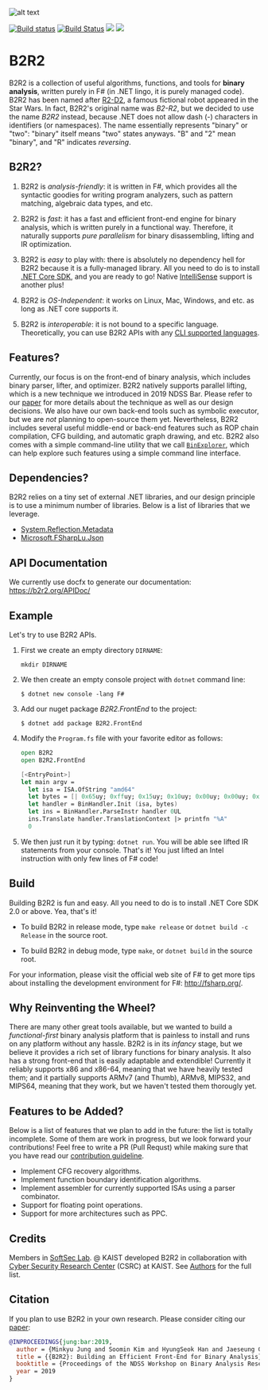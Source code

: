 ![alt text](https://b2r2.org//images/b2r2-2d.png)

[![Build status](https://ci.appveyor.com/api/projects/status/0c0tcxh813ev8w6i?svg=true)](https://ci.appveyor.com/project/sangkilc/b2r2)
[![Build Status](https://travis-ci.com/B2R2-org/B2R2.svg?branch=master)](https://travis-ci.com/B2R2-org/B2R2)
![](https://img.shields.io/github/license/B2R2-org/B2R2.svg?style=flat)
[![](https://img.shields.io/nuget/vpre/B2R2.FrontEnd.svg?style=flat)](https://www.nuget.org/packages/B2R2.FrontEnd)

B2R2
====

B2R2 is a collection of useful algorithms, functions, and tools for **binary
analysis**, written purely in F# (in .NET lingo, it is purely managed code).
B2R2 has been named after [R2-D2](https://en.wikipedia.org/wiki/R2-D2), a famous
fictional robot appeared in the Star Wars. In fact, B2R2's original name was
*B2-R2*, but we decided to use the name *B2R2* instead, because .NET does not
allow dash (-) characters in identifiers (or namespaces). The name essentially
represents "binary" or "two": "binary" itself means "two" states anyways. "B"
and "2" mean "binary", and "R" indicates *reversing*.

B2R2?
-----

1. B2R2 is *analysis-friendly*: it is written in F#, which provides all the
   syntactic goodies for writing program analyzers, such as pattern matching,
   algebraic data types, and etc.

1. B2R2 is *fast*: it has a fast and efficient front-end engine for binary
   analysis, which is written purely in a functional way. Therefore, it
   naturally supports *pure parallelism* for binary disassembling, lifting and
   IR optimization.

1. B2R2 is *easy* to play with: there is absolutely no dependency hell for B2R2
   because it is a fully-managed library.  All you need to do is to install
   [.NET Core SDK](https://dotnet.microsoft.com/download), and you are ready to
   go! Native
   [IntelliSense](https://docs.microsoft.com/en-us/visualstudio/ide/using-intellisense?view=vs-2017)
   support is another plus!

1. B2R2 is *OS-Independent*: it works on Linux, Mac, Windows, and etc. as long
   as .NET core supports it.

1. B2R2 is *interoperable*: it is not bound to a specific
   language. Theoretically, you can use B2R2 APIs with any [CLI supported
   languages](https://en.wikipedia.org/wiki/List_of_CLI_languages).

Features?
---------

Currently, our focus is on the front-end of binary analysis, which includes
binary parser, lifter, and optimizer. B2R2 natively supports parallel lifting,
which is a new technique we introduced in 2019 NDSS Bar. Please refer to our
[paper](#citation) for more details about the technique as well as our design
decisions. We also have our own back-end tools such as symbolic executor, but we
are *not* planning to open-source them yet. Nevertheless, B2R2 includes several
useful middle-end or back-end features such as ROP chain compilation, CFG
building, and automatic graph drawing, and etc. B2R2 also comes with a simple
command-line utility that we call [`BinExplorer`](src/Utilities/BinExplorer),
which can help explore such features using a simple command line interface.

Dependencies?
-------------

B2R2 relies on a tiny set of external .NET libraries, and our design principle
is to use a minimum number of libraries. Below is a list of libraries that we
leverage.

- [System.Reflection.Metadata](https://www.nuget.org/packages/System.Reflection.Metadata/)
- [Microsoft.FSharpLu.Json](https://www.nuget.org/packages/Microsoft.FSharpLu.Json/)

API Documentation
-----------------

We currently use docfx to generate our documentation: https://b2r2.org/APIDoc/

Example
-------

Let's try to use B2R2 APIs.

1. First we create an empty directory `DIRNAME`:

    ```
    mkdir DIRNAME
    ```

1. We then create an empty console project with `dotnet` command line:

    ```
    $ dotnet new console -lang F#
    ```

1. Add our nuget package *B2R2.FrontEnd* to the project:

    ```
    $ dotnet add package B2R2.FrontEnd
    ```

1. Modify the `Program.fs` file with your favorite editor as follows:

    ```fsharp
    open B2R2
    open B2R2.FrontEnd

    [<EntryPoint>]
    let main argv =
      let isa = ISA.OfString "amd64"
      let bytes = [| 0x65uy; 0xffuy; 0x15uy; 0x10uy; 0x00uy; 0x00uy; 0x00uy |]
      let handler = BinHandler.Init (isa, bytes)
      let ins = BinHandler.ParseInstr handler 0UL
      ins.Translate handler.TranslationContext |> printfn "%A"
      0
    ```

1. We then just run it by typing: `dotnet run`. You will be able see lifted IR
   statements from your console. That's it! You just lifted an Intel instruction
   with only few lines of F# code!

Build
-----

Building B2R2 is fun and easy. All you need to do is to install .NET Core SDK
2.0 or above. Yea, that's it!

- To build B2R2 in release mode, type ```make release``` or ```dotnet build -c
  Release``` in the source root.

- To build B2R2 in debug mode, type ```make```, or ```dotnet build``` in the
  source root.

For your information, please visit the official web site of F# to get more tips
about installing the development environment for F#: http://fsharp.org/.

Why Reinventing the Wheel?
--------------------------

There are many other great tools available, but we wanted to build a
*functional-first* binary analysis platform that is painless to install and runs
on any platform without any hassle. B2R2 is in its *infancy* stage, but we
believe it provides a rich set of library functions for binary analysis. It also
has a strong front-end that is easily adaptable and extendible! Currently it
reliably supports x86 and x86-64, meaning that we have heavily tested them; and
it partially supports ARMv7 (and Thumb), ARMv8, MIPS32, and MIPS64, meaning that
they work, but we haven't tested them thorougly yet.


Features to be Added?
---------------------

Below is a list of features that we plan to add in the future: the list is
totally incomplete. Some of them are work in progress, but we look forward your
contributions! Feel free to write a PR (Pull Requst) while making sure that you
have read our [contribution guideline](CONTRIBUTING.md).

- Implement CFG recovery algorithms.
- Implement function boundary identification algorithms.
- Implement assembler for currently supported ISAs using a parser combinator.
- Support for floating point operations.
- Support for more architectures such as PPC.

Credits
-------

Members in [SoftSec Lab](https://softsec.kaist.ac.kr/). @ KAIST developed B2R2
in collaboration with [Cyber Security Research Center](http://csrc.kaist.ac.kr/)
(CSRC) at KAIST. See [Authors](AUTHORS.md) for the full list.

Citation
--------

If you plan to use B2R2 in your own research. Please consider citing our
[paper](https://FIXME):

```bibtex
@INPROCEEDINGS{jung:bar:2019,
  author = {Minkyu Jung and Soomin Kim and HyungSeok Han and Jaeseung Choi and Sang Kil Cha},
  title = {{B2R2}: Building an Efficient Front-End for Binary Analysis},
  booktitle = {Proceedings of the NDSS Workshop on Binary Analysis Research},
  year = 2019
}
```
